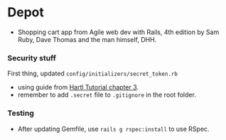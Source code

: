 Depot
=====

* Shopping cart app from Agile web dev with Rails, 4th edition by Sam Ruby, Dave Thomas and the man himself, DHH.

### Security stuff

First thing, updated `config/initializers/secret_token.rb`
* using guide from [Hartl Tutorial chapter 3](http://ruby.railstutorial.org/chapters/static-pages#top).
* remember to add `.secret` file to `.gitignore` in the root folder.

### Testing

* After updating Gemfile, use `rails g rspec:install` to use RSpec.

